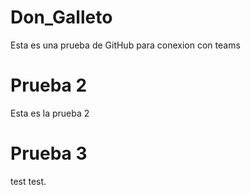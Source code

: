 # Don_Galleto
Esta es una prueba de GitHub para conexion con teams

# Prueba 2
Esta es la prueba 2

# Prueba 3
test test.